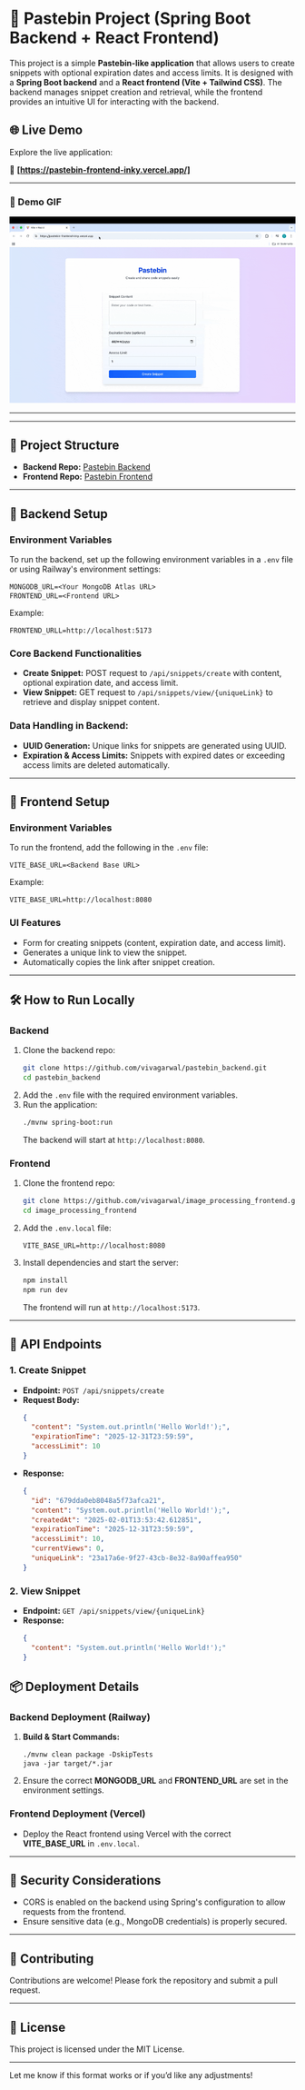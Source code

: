 # 📝 **Pastebin Project** (Spring Boot Backend + React Frontend)

This project is a simple **Pastebin-like application** that allows users to create snippets with optional expiration dates and access limits. It is designed with a **Spring Boot backend** and a **React frontend (Vite + Tailwind CSS)**. The backend manages snippet creation and retrieval, while the frontend provides an intuitive UI for interacting with the backend.

## 🌐 Live Demo

Explore the live application:

🔗 **[https://pastebin-frontend-inky.vercel.app/]**

---

### 🎥 Demo GIF

![Demo](media/demo_snippet.gif)

---

---

## 📂 **Project Structure**
- **Backend Repo:** [Pastebin Backend](https://github.com/vivagarwal/pastebin_backend)
- **Frontend Repo:** [Pastebin Frontend](https://github.com/vivagarwal/pastebin_frontend)

---

## 🔧 **Backend Setup**

### Environment Variables
To run the backend, set up the following environment variables in a `.env` file or using Railway's environment settings:

```
MONGODB_URL=<Your MongoDB Atlas URL>
FRONTEND_URL=<Frontend URL>
```
Example:
```
FRONTEND_URLL=http://localhost:5173
```

### Core Backend Functionalities
- **Create Snippet:** POST request to `/api/snippets/create` with content, optional expiration date, and access limit.
- **View Snippet:** GET request to `/api/snippets/view/{uniqueLink}` to retrieve and display snippet content.

### Data Handling in Backend:
- **UUID Generation:** Unique links for snippets are generated using UUID.
- **Expiration & Access Limits:** Snippets with expired dates or exceeding access limits are deleted automatically.

---

## 🔧 **Frontend Setup**

### Environment Variables
To run the frontend, add the following in the `.env` file:
```
VITE_BASE_URL=<Backend Base URL>
```
Example:
```
VITE_BASE_URL=http://localhost:8080
```

### UI Features
- Form for creating snippets (content, expiration date, and access limit).
- Generates a unique link to view the snippet.
- Automatically copies the link after snippet creation.

---

## 🛠️ **How to Run Locally**

### Backend
1. Clone the backend repo:
   ```bash
   git clone https://github.com/vivagarwal/pastebin_backend.git
   cd pastebin_backend
   ```
2. Add the `.env` file with the required environment variables.
3. Run the application:
   ```bash
   ./mvnw spring-boot:run
   ```
   The backend will start at `http://localhost:8080`.

### Frontend
1. Clone the frontend repo:
   ```bash
   git clone https://github.com/vivagarwal/image_processing_frontend.git
   cd image_processing_frontend
   ```
2. Add the `.env.local` file:
   ```plaintext
   VITE_BASE_URL=http://localhost:8080
   ```
3. Install dependencies and start the server:
   ```bash
   npm install
   npm run dev
   ```
   The frontend will run at `http://localhost:5173`.

---

## 🚀 **API Endpoints**

### 1. **Create Snippet**
- **Endpoint:** `POST /api/snippets/create`
- **Request Body:**
  ```json
  {
    "content": "System.out.println('Hello World!');",
    "expirationTime": "2025-12-31T23:59:59",
    "accessLimit": 10
  }
  ```
- **Response:**
  ```json
  {
    "id": "679dda0eb8048a5f73afca21",
    "content": "System.out.println('Hello World!');",
    "createdAt": "2025-02-01T13:53:42.612851",
    "expirationTime": "2025-12-31T23:59:59",
    "accessLimit": 10,
    "currentViews": 0,
    "uniqueLink": "23a17a6e-9f27-43cb-8e32-8a90affea950"
  }
  ```

### 2. **View Snippet**
- **Endpoint:** `GET /api/snippets/view/{uniqueLink}`
- **Response:**
  ```json
  {
    "content": "System.out.println('Hello World!');"
  }
  ```


## 📦 **Deployment Details**

### Backend Deployment (Railway)
1. **Build & Start Commands:**
   ```
   ./mvnw clean package -DskipTests
   java -jar target/*.jar
   ```

2. Ensure the correct **MONGODB_URL** and **FRONTEND_URL** are set in the environment settings.

### Frontend Deployment (Vercel)
- Deploy the React frontend using Vercel with the correct **VITE_BASE_URL** in `.env.local`.

---

## 🔑 **Security Considerations**
- CORS is enabled on the backend using Spring's configuration to allow requests from the frontend.
- Ensure sensitive data (e.g., MongoDB credentials) is properly secured.

---

## 🤝 **Contributing**
Contributions are welcome! Please fork the repository and submit a pull request.

---

## 📜 **License**
This project is licensed under the MIT License.

---

Let me know if this format works or if you’d like any adjustments!